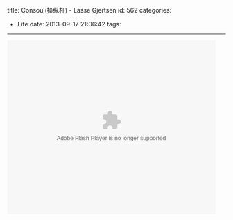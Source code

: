 title: Consoul(操纵杆) - Lasse Gjertsen
id: 562
categories:
  - Life
date: 2013-09-17 21:06:42
tags:
---

<embed src="http://player.youku.com/player.php/sid/XMjEwOTQ3NjM2/v.swf" allowFullScreen="true" quality="high" width="480" height="400" align="middle" allowScriptAccess="always" type="application/x-shockwave-flash"></embed>